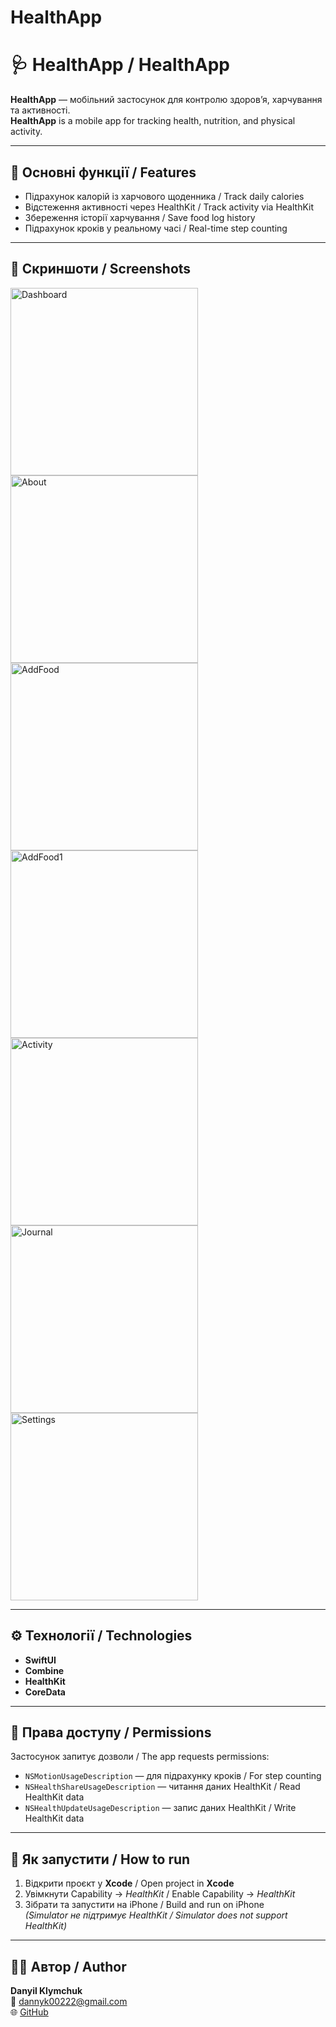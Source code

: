 # HealthApp

# 🩺 HealthApp / HealthApp

**HealthApp** — мобільний застосунок для контролю здоров’я, харчування та активності.  
**HealthApp** is a mobile app for tracking health, nutrition, and physical activity.

---

## 📱 Основні функції / Features

- Підрахунок калорій із харчового щоденника / Track daily calories  
- Відстеження активності через HealthKit / Track activity via HealthKit  
- Збереження історії харчування / Save food log history  
- Підрахунок кроків у реальному часі / Real-time step counting  

---

## 📸 Скриншоти / Screenshots

 
<img src="Screenshots/Dashboard.png" alt="Dashboard" width="300">
<img src="Screenshots/About.png" alt="About" width="300">
<img src="Screenshots/AddFood.png" alt="AddFood" width="300">
<img src="Screenshots/AddFood1.png" alt="AddFood1" width="300">
<img src="Screenshots/Аctivity.png" alt="Activity" width="300">
<img src="Screenshots/Journalpng.png" alt="Journal" width="300">
<img src="Screenshots/Settings.png" alt="Settings" width="300">


---

## ⚙️ Технології / Technologies

- **SwiftUI**  
- **Combine**  
- **HealthKit**  
- **CoreData**  

---

## 🔐 Права доступу / Permissions

Застосунок запитує дозволи / The app requests permissions:

- `NSMotionUsageDescription` — для підрахунку кроків / For step counting  
- `NSHealthShareUsageDescription` — читання даних HealthKit / Read HealthKit data  
- `NSHealthUpdateUsageDescription` — запис даних HealthKit / Write HealthKit data  

---

## 🚀 Як запустити / How to run

1. Відкрити проєкт у **Xcode** / Open project in **Xcode**  
2. Увімкнути Capability → *HealthKit* / Enable Capability → *HealthKit*  
3. Зібрати та запустити на iPhone / Build and run on iPhone  
   *(Simulator не підтримує HealthKit / Simulator does not support HealthKit)*

---

## 👨‍💻 Автор / Author

**Danyil Klymchuk**  
📧 dannyk00222@gmail.com  
🌐 [GitHub](https://github.com/dannyk00222-alt)
